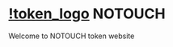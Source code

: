 # [!token_logo](https://notouch-1.github.io/website/logo.png) NOTOUCH

Welcome to NOTOUCH token website
